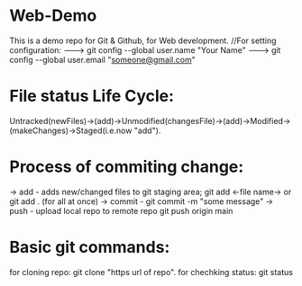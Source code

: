 # Web-Demo
This is a demo repo for Git &amp; Github, for Web development.
//For setting configuration:
---> git config --global user.name "Your Name"
---> git config --global user.email "someone@gmail.com"
# File status Life Cycle:
Untracked(newFiles)->(add)->Unmodified(changesFile)->(add)->Modified->(makeChanges)->Staged(i.e.now "add").
# Process of commiting change:
-> add - adds new/changed files to git staging area;
        git add <-file name-> or git add . (for all at once)
-> commit - git commit -m "some message"
-> push - upload local repo to remote repo
        git push origin main
# Basic git commands:
for cloning repo: git clone "https url of repo".
for chechking status: git status
